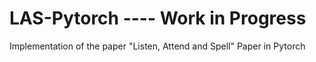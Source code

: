 # LAS-Pytorch ---- Work in Progress

Implementation of the paper "Listen, Attend and Spell" Paper in Pytorch

